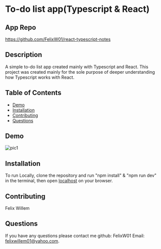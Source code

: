 # To-do list app(Typescript & React)

## App Repo 
https://github.com/FelixW01/react-typescript-notes

## Description
A simple to-do list app created mainly with Typescript and React. This project was created mainly for the sole purpose of deeper understanding how Typescript works with React.

## Table of Contents
- [Demo](#demo)
- [Installation](#installation)
- [Contributing](#contributing)
- [Questions](#questions)

## Demo
![pic1](https://github.com/FelixW01/react-typescript-notes/assets/90164142/2923a990-0516-4075-8b66-b4129bf0e95f)


## Installation
To run Locally, clone the repository and run "npm install" & "npm run dev" in the terminal, then open [localhost](http://127.0.0.1:5173/) on your browser.

## Contributing
Felix Willem

## Questions
If you have any questions please contact me github: FelixW01 Email: felixwillem01@yahoo.com.
